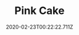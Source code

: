 ---
templateKey: blog-post
featuredpost: false
date: 2020-02-23T00:22:22.711Z
title: Pink Cake
description: There's little heart candies on top. 
type: cooking
sellPrice: 480
energy: 250
health: 112
featuredimage: /img/Pink_Cake.png
tags:
  - Melon
  - Wheat Flour
  - Sugar
  - Egg
  - edible
---